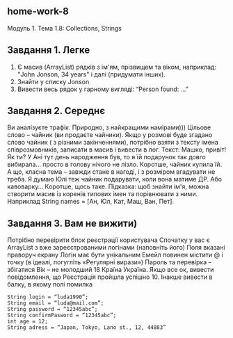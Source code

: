 ## home-work-8
Модуль 1. Тема 1.8:
Collections, Strings

## Завдання 1. Легке
1. Є масив (ArrayList) рядків з ім'ям, прізвищем та віком, наприклад:
   "John Jonson, 34 years" і далі (придумати інших).
2. Знайти у списку Jonson
3. Вивести весь рядок у гарному вигляді: “Person found: …”


## Завдання 2. Середнє
Ви аналізуєте трафік. Природно, з найкращими намірами)))
Цільове слово – чайник (ви продаєте чайники).
Якщо у розмові буде згадано слово чайник ( з різними закінченнями), потрібно взяти з тексту
імена співрозмовників, записати в масив і вивести в лог.
Текст: Машко, привіт! Як ти? У Ані тут день народження був, то я їй подарунок так довго
вибирала… просто в голову нічого не лізло. Коротше, чайник купила їй. А що, класна тема –
завжди стане в нагоді, і з розміром вгадувати не треба. Я думаю Юлі теж чайник подарувати,
коли вона матиме ДР. Або кавоварку… Коротше, щось таке.
Підказка: щоб знайти ім'я, можна створити масив із коренів типових імен та порівнювати з ними.
Наприклад String names = [Ан, Юл, Кат, Маш, Ван, Пет].


## Завдання 3. Вам не вижити)
Потрібно перевірити блок реєстрації користувача
Спочатку у вас є ArrayList з вже зареєстрованими логінами (наповніть його)
Поля вказані праворуч екрану
Логін має бути унікальним
Емейл повинен містити @ і точку (в ідеалі, погугліть «Регулярні вирази»)
Пароль та перевірка – збігатися
Вік – не молодший 18
Країна Україна.
Якщо все ок, вивести повідомлення, що
Реєстрація пройшла успішно
10. Інакше вивести в балку, в якому полі помилка

    String login = “luda1990”;
    String email = “luda@mail.com”;
    String password = “12345abc”;
    String confirmPasword = “12345abc”;
    int age = 12;
    String adress = “Japan, Tokyo, Lano st., 12, 44883”
